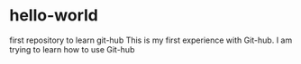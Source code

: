 # hello-world
first repository to learn git-hub
This is my first experience with Git-hub. I am trying to learn how to use Git-hub
